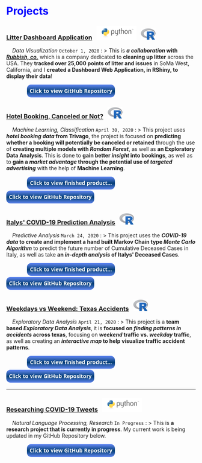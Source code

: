 # <span style="color:blue">Projects</span>

<!--- Rubbish Dashboard project --->

### <a href="https://github.com/Alexander-Kahanek/Rubbish_Clustering" title="GitHub Repository" target="_blank">Litter Dashboard Application</a> &nbsp; ![image](/assets/icons/rsz_python-logo.png) &nbsp; ![image](/assets/icons/rsz_1rsz_1rsz_619px-r_logosvg.png)

&nbsp; &nbsp; _Data Visualization_ `October 1, 2020`
: > This is **_a collaboration_ with <a href="https://www.rubbish.love/" title="Rubbish Website" target="_blank">_Rubbish, co._</a>** which is a company dedicated to **cleaning up litter** across the USA. They **tracked over 25,000 points of litter and issues** in SoMa West, California, and I **created a Dashboard Web Application, in RShiny, to display their data**!

&nbsp; &nbsp; &nbsp; &nbsp; &nbsp; &nbsp; &nbsp; <a href="https://github.com/Alexander-Kahanek/SoMa_Dashboard" target="_blank"><img src="button-github.png" /></a>

<!--- trivago ML project --->

### <a href="hotel.html" title="Finished Product" target="_blank">Hotel Booking, Canceled or Not?</a> &nbsp; ![image](/assets/icons/rsz_1rsz_1rsz_619px-r_logosvg.png)

&nbsp; &nbsp; _Machine Learning, Classification_ `April 30, 2020`
: > This project uses **_hotel booking data_ from Trivago**, the project is focused on **predicting whether a booking will potentially be canceled or retained** through the use of **creating multiple models with _Random Forest_**, as well as **an Exploratory Data Analysis**. This is done to **gain better _insight_ into bookings**, as well as to **gain a _market advantage_ through the potential use of _targeted advertising_** with the help of **Machine Learning**.

&nbsp; &nbsp; &nbsp; &nbsp; &nbsp; &nbsp; &nbsp; <a href="hotel.html" target="_blank"><img src="button-output.png" /></a> &nbsp; &nbsp; &nbsp; <a href="https://github.com/Alexander-Kahanek/Trivago_Classification" target="_blank"><img src="button-github.png" /></a>

<!--- covid monte carlo project --->

### <a href="covid.html" title="Finished Product" target="_blank">Italys' COVID-19 Prediction Analysis</a> &nbsp; ![image](/assets/icons/rsz_1rsz_1rsz_619px-r_logosvg.png)

&nbsp; &nbsp; _Predictive Analysis_ `March 24, 2020`
: > This project uses the **_COVID-19 data_ to create and implement a hand built Markov Chain type _Monte Carlo Algorithm_** to predict the future number of Cumulative Deceased Cases in Italy, as well as take **an _in-depth analysis_ of Italys' Deceased Cases**.

&nbsp; &nbsp; &nbsp; &nbsp; &nbsp; &nbsp; &nbsp; <a href="covid.html" target="_blank"><img src="button-output.png" /></a> &nbsp; &nbsp; &nbsp; <a href="https://github.com/Alexander-Kahanek/COVID_Monte_Carlo" target="_blank"><img src="button-github.png" /></a>

<!--- traffic analysis project --->

### <a href="accidents.html" title="Finished Product" target="_blank">Weekdays vs Weekend: Texas Accidents</a> &nbsp; ![image](/assets/icons/rsz_1rsz_1rsz_619px-r_logosvg.png)

&nbsp; &nbsp; _Exploratory Data Analysis_ `April 21, 2020`
: > This project is a **team based _Exploratory Data Analysis_**, it is **focused on _finding patterns in accidents_ across texas**, focusing on **_weekend_ traffic vs. _weekday_ traffic**, as well as creating an **_interactive map_ to help visualize traffic accident patterns**.

&nbsp; &nbsp; &nbsp; &nbsp; &nbsp; &nbsp; &nbsp; <a href="accidents.html" target="_blank"><img src="button-output.png" /></a> &nbsp; &nbsp; &nbsp; <a href="https://github.com/Alexander-Kahanek/TX_Accidents" target="_blank"><img src="button-github.png" /></a>

<!--- world happiness project

### <a href="happiness.html" title="Finished Product" target="_blank">World Happiness Correlations</a> &nbsp; ![image](/assets/icons/rsz_python-logo.png)

&nbsp; &nbsp; _Exploratory Data Analysis_ `March 14, 2020`
: > This project is __my first data analysis__, which is __centered around the use of *Pearsons r*__, __and *r squared*__, to __find *correlations* in Happniness scores__ accross many Countries.

&nbsp; &nbsp; &nbsp; &nbsp; &nbsp; &nbsp; &nbsp; <a href="happiness.html" target="_blank"><img src="button-output.png" /></a> &nbsp; &nbsp; &nbsp; <a href="https://github.com/Alexander-Kahanek/World_Happiness" target="_blank"><img src="button-github.png" /></a>

--->

---

### <a href="https://github.com/Alexander-Kahanek/COVID_Research" title="GitHub Repository" target="_blank">Researching COVID-19 Tweets</a> &nbsp; ![image](/assets/icons/rsz_python-logo.png)

&nbsp; &nbsp; _Natural Language Processing, Research_ `In Progress`
: > This is **a research project that is currently in progress**. My current work is being updated in my GitHub Repository below.

&nbsp; &nbsp; &nbsp; &nbsp; &nbsp; &nbsp; &nbsp; <a href="https://github.com/Alexander-Kahanek/COVID_Research" target="_blank"><img src="button-github.png" /></a>
